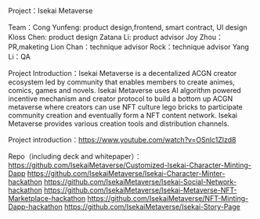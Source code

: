 Project：Isekai Metaverse

Team：Cong Yunfeng: product design,frontend, smart contract, UI design Kloss Chen: product design Zatana Li: product advisor Joy Zhou：PR,maketing Lion Chan：technique advisor Rock：technique advisor Yang Li：QA

Project Introduction：Isekai Metaverse is a decentalized ACGN creator ecosystem led by community that enables members to create animes, comics, games and novels. Isekai Metaverse uses AI algorithm powered incentive mechanism and creator protocol to build a bottom up ACGN metaverse where creators can use NFT culture lego bricks to participate community creation and eventually form a NFT content network. Isekai Metaverse provides various creation tools and distribution channels.

Project introduction：https://www.youtube.com/watch?v=OSnlc1Zlzd8

Repo（including deck and whitepaper）：https://github.com/IsekaiMetaverse/Customized-Isekai-Character-Minting-Dapp https://github.com/IsekaiMetaverse/Isekai-Character-Minter-hackathon https://github.com/IsekaiMetaverse/Isekai-Social-Network-hackathon https://github.com/IsekaiMetaverse/Isekai-Metaverse-NFT-Marketplace-hackathon https://github.com/IsekaiMetaverse/NFT-Minting-Dapp-hackathon https://github.com/IsekaiMetaverse/Isekai-Story-Page
